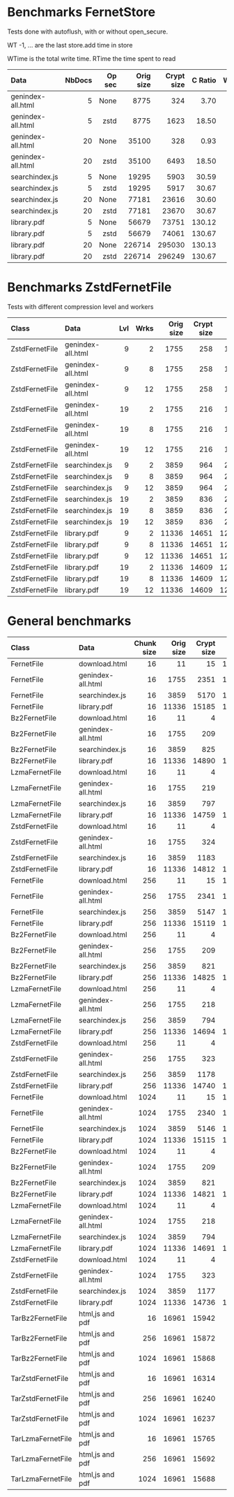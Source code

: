# Benchmarks FernetStore

Tests done with autoflush, with or without open_secure.

WT -1, ... are the last store.add time in store

WTime is the total write time. RTime the time spent to read

| Data              | NbDocs | Op sec | Orig size | Crypt size | C Ratio | WTime | Rtime | WT -1 | WT -2 | WT -3 | WT -4 |
|:------------------|-------:|-------:|----------:|-----------:|--------:|------:|------:|------:|------:|------:|------:|
|genindex-all.html  |      5 | None   |      8775 |        324 |    3.70 |  0.09 |  0.03 |  0.01 |  0.01 |  0.01 |  0.01 |
|genindex-all.html  |      5 | zstd   |      8775 |       1623 |   18.50 |  0.10 |  0.04 |  0.02 |  0.02 |  0.02 |  0.01 |
|genindex-all.html  |     20 | None   |     35100 |        328 |    0.93 |  0.42 |  0.14 |  0.03 |  0.03 |  0.03 |  0.02 |
|genindex-all.html  |     20 | zstd   |     35100 |       6493 |   18.50 |  0.80 |  0.15 |  0.06 |  0.06 |  0.06 |  0.05 |
|searchindex.js     |      5 | None   |     19295 |       5903 |   30.59 |  0.61 |  0.13 |  0.15 |  0.12 |  0.09 |  0.06 |
|searchindex.js     |      5 | zstd   |     19295 |       5917 |   30.67 |  0.33 |  0.12 |  0.08 |  0.06 |  0.06 |  0.05 |
|searchindex.js     |     20 | None   |     77181 |      23616 |   30.60 |  7.07 |  0.50 |  0.58 |  0.54 |  0.53 |  0.50 |
|searchindex.js     |     20 | zstd   |     77181 |      23670 |   30.67 |  2.67 |  0.45 |  0.21 |  0.20 |  0.19 |  0.19 |
|library.pdf        |      5 | None   |     56679 |      73751 |  130.12 |  3.68 |  0.61 |  0.84 |  0.61 |  0.46 |  0.31 |
|library.pdf        |      5 | zstd   |     56679 |      74061 |  130.67 |  3.36 |  0.85 |  0.72 |  0.60 |  0.59 |  0.49 |
|library.pdf        |     20 | None   |    226714 |     295030 |  130.13 | 38.21 |  2.03 |  3.83 |  3.65 |  2.89 |  2.67 |
|library.pdf        |     20 | zstd   |    226714 |     296249 |  130.67 | 30.84 |  3.44 |  2.47 |  2.43 |  2.81 |  2.16 |


# Benchmarks ZstdFernetFile

Tests with different compression level and workers

| Class                | Data                 | Lvl | Wrks |  Orig size  | Crypt size |  Comp ratio | WTime  | Rtime  |
|:---------------------|:---------------------|----:|-----:|------------:|-----------:|------------:|-------:|-------:|
| ZstdFernetFile       | genindex-all.html    |   9 |    2 |        1755 |        258 |      14.67% |   0.03 |   0.00 |
| ZstdFernetFile       | genindex-all.html    |   9 |    8 |        1755 |        258 |      14.67% |   0.04 |   0.00 |
| ZstdFernetFile       | genindex-all.html    |   9 |   12 |        1755 |        258 |      14.67% |   0.03 |   0.00 |
| ZstdFernetFile       | genindex-all.html    |  19 |    2 |        1755 |        216 |      12.34% |   0.83 |   0.00 |
| ZstdFernetFile       | genindex-all.html    |  19 |    8 |        1755 |        216 |      12.34% |   0.78 |   0.00 |
| ZstdFernetFile       | genindex-all.html    |  19 |   12 |        1755 |        216 |      12.34% |   0.77 |   0.00 |
| ZstdFernetFile       | searchindex.js       |   9 |    2 |        3859 |        964 |      24.97% |   0.09 |   0.01 |
| ZstdFernetFile       | searchindex.js       |   9 |    8 |        3859 |        964 |      24.97% |   0.09 |   0.01 |
| ZstdFernetFile       | searchindex.js       |   9 |   12 |        3859 |        964 |      24.97% |   0.09 |   0.01 |
| ZstdFernetFile       | searchindex.js       |  19 |    2 |        3859 |        836 |      21.66% |   1.54 |   0.01 |
| ZstdFernetFile       | searchindex.js       |  19 |    8 |        3859 |        836 |      21.66% |   1.55 |   0.01 |
| ZstdFernetFile       | searchindex.js       |  19 |   12 |        3859 |        836 |      21.66% |   1.57 |   0.01 |
| ZstdFernetFile       | library.pdf          |   9 |    2 |       11336 |      14651 |     129.24% |   0.21 |   0.06 |
| ZstdFernetFile       | library.pdf          |   9 |    8 |       11336 |      14651 |     129.24% |   0.23 |   0.05 |
| ZstdFernetFile       | library.pdf          |   9 |   12 |       11336 |      14651 |     129.24% |   0.22 |   0.05 |
| ZstdFernetFile       | library.pdf          |  19 |    2 |       11336 |      14609 |     128.87% |   2.60 |   0.06 |
| ZstdFernetFile       | library.pdf          |  19 |    8 |       11336 |      14609 |     128.87% |   2.59 |   0.06 |
| ZstdFernetFile       | library.pdf          |  19 |   12 |       11336 |      14609 |     128.87% |   2.60 |   0.06 |


# General benchmarks

| Class                | Data                 |  Chunk size |  Orig size  | Crypt size |  Comp ratio | WTime  | Rtime  |
|:---------------------|:---------------------|------------:|------------:|-----------:|------------:|-------:|-------:|
| FernetFile           | download.html        |          16 |          11 |         15 |     134.09% |   0.00 |   0.00 |
| FernetFile           | genindex-all.html    |          16 |        1755 |       2351 |     133.96% |   0.06 |   0.01 |
| FernetFile           | searchindex.js       |          16 |        3859 |       5170 |     133.96% |   0.24 |   0.02 |
| FernetFile           | library.pdf          |          16 |       11336 |      15185 |     133.96% |   1.63 |   0.08 |
| Bz2FernetFile        | download.html        |          16 |          11 |          4 |      39.12% |   0.00 |   0.00 |
| Bz2FernetFile        | genindex-all.html    |          16 |        1755 |        209 |      11.93% |   0.16 |   0.04 |
| Bz2FernetFile        | searchindex.js       |          16 |        3859 |        825 |      21.37% |   0.27 |   0.09 |
| Bz2FernetFile        | library.pdf          |          16 |       11336 |      14890 |     131.35% |   2.42 |   2.83 |
| LzmaFernetFile       | download.html        |          16 |          11 |          4 |      35.89% |   0.02 |   0.00 |
| LzmaFernetFile       | genindex-all.html    |          16 |        1755 |        219 |      12.50% |   0.42 |   0.01 |
| LzmaFernetFile       | searchindex.js       |          16 |        3859 |        797 |      20.66% |   1.43 |   0.04 |
| LzmaFernetFile       | library.pdf          |          16 |       11336 |      14759 |     130.20% |   6.27 |   1.73 |
| ZstdFernetFile       | download.html        |          16 |          11 |          4 |      38.55% |   0.00 |   0.00 |
| ZstdFernetFile       | genindex-all.html    |          16 |        1755 |        324 |      18.49% |   0.01 |   0.00 |
| ZstdFernetFile       | searchindex.js       |          16 |        3859 |       1183 |      30.66% |   0.04 |   0.01 |
| ZstdFernetFile       | library.pdf          |          16 |       11336 |      14812 |     130.67% |   0.19 |   0.08 |
| FernetFile           | download.html        |         256 |          11 |         15 |     134.09% |   0.00 |   0.00 |
| FernetFile           | genindex-all.html    |         256 |        1755 |       2341 |     133.37% |   0.01 |   0.01 |
| FernetFile           | searchindex.js       |         256 |        3859 |       5147 |     133.37% |   0.04 |   0.02 |
| FernetFile           | library.pdf          |         256 |       11336 |      15119 |     133.37% |   0.19 |   0.05 |
| Bz2FernetFile        | download.html        |         256 |          11 |          4 |      39.12% |   0.00 |   0.00 |
| Bz2FernetFile        | genindex-all.html    |         256 |        1755 |        209 |      11.88% |   0.16 |   0.04 |
| Bz2FernetFile        | searchindex.js       |         256 |        3859 |        821 |      21.28% |   0.26 |   0.10 |
| Bz2FernetFile        | library.pdf          |         256 |       11336 |      14825 |     130.78% |   1.24 |   1.59 |
| LzmaFernetFile       | download.html        |         256 |          11 |          4 |      35.89% |   0.01 |   0.00 |
| LzmaFernetFile       | genindex-all.html    |         256 |        1755 |        218 |      12.44% |   0.37 |   0.01 |
| LzmaFernetFile       | searchindex.js       |         256 |        3859 |        794 |      20.57% |   1.40 |   0.04 |
| LzmaFernetFile       | library.pdf          |         256 |       11336 |      14694 |     129.63% |   4.37 |   1.86 |
| ZstdFernetFile       | download.html        |         256 |          11 |          4 |      38.55% |   0.00 |   0.00 |
| ZstdFernetFile       | genindex-all.html    |         256 |        1755 |        323 |      18.40% |   0.01 |   0.00 |
| ZstdFernetFile       | searchindex.js       |         256 |        3859 |       1178 |      30.51% |   0.03 |   0.01 |
| ZstdFernetFile       | library.pdf          |         256 |       11336 |      14740 |     130.03% |   0.12 |   0.06 |
| FernetFile           | download.html        |        1024 |          11 |         15 |     134.09% |   0.00 |   0.00 |
| FernetFile           | genindex-all.html    |        1024 |        1755 |       2340 |     133.34% |   0.01 |   0.01 |
| FernetFile           | searchindex.js       |        1024 |        3859 |       5146 |     133.34% |   0.03 |   0.03 |
| FernetFile           | library.pdf          |        1024 |       11336 |      15115 |     133.34% |   0.13 |   0.07 |
| Bz2FernetFile        | download.html        |        1024 |          11 |          4 |      39.12% |   0.00 |   0.00 |
| Bz2FernetFile        | genindex-all.html    |        1024 |        1755 |        209 |      11.88% |   0.15 |   0.03 |
| Bz2FernetFile        | searchindex.js       |        1024 |        3859 |        821 |      21.27% |   0.26 |   0.10 |
| Bz2FernetFile        | library.pdf          |        1024 |       11336 |      14821 |     130.75% |   1.18 |   1.65 |
| LzmaFernetFile       | download.html        |        1024 |          11 |          4 |      35.89% |   0.01 |   0.00 |
| LzmaFernetFile       | genindex-all.html    |        1024 |        1755 |        218 |      12.44% |   0.36 |   0.01 |
| LzmaFernetFile       | searchindex.js       |        1024 |        3859 |        794 |      20.56% |   1.38 |   0.04 |
| LzmaFernetFile       | library.pdf          |        1024 |       11336 |      14691 |     129.60% |   5.03 |   1.78 |
| ZstdFernetFile       | download.html        |        1024 |          11 |          4 |      38.55% |   0.00 |   0.00 |
| ZstdFernetFile       | genindex-all.html    |        1024 |        1755 |        323 |      18.40% |   0.01 |   0.01 |
| ZstdFernetFile       | searchindex.js       |        1024 |        3859 |       1177 |      30.50% |   0.03 |   0.02 |
| ZstdFernetFile       | library.pdf          |        1024 |       11336 |      14736 |     130.00% |   0.12 |   0.08 |
| TarBz2FernetFile     | html,js and pdf      |          16 |       16961 |      15942 |      94.00% |   1.61 |   1.72 |
| TarBz2FernetFile     | html,js and pdf      |         256 |       16961 |      15872 |      93.58% |   1.62 |   2.10 |
| TarBz2FernetFile     | html,js and pdf      |        1024 |       16961 |      15868 |      93.56% |   1.54 |   2.14 |
| TarZstdFernetFile    | html,js and pdf      |          16 |       16961 |      16314 |      96.19% |   0.22 |   0.15 |
| TarZstdFernetFile    | html,js and pdf      |         256 |       16961 |      16240 |      95.75% |   0.17 |   0.11 |
| TarZstdFernetFile    | html,js and pdf      |        1024 |       16961 |      16237 |      95.73% |   0.16 |   0.14 |
| TarLzmaFernetFile    | html,js and pdf      |          16 |       16961 |      15765 |      92.95% |   6.22 |   2.19 |
| TarLzmaFernetFile    | html,js and pdf      |         256 |       16961 |      15692 |      92.52% |   6.23 |   2.13 |
| TarLzmaFernetFile    | html,js and pdf      |        1024 |       16961 |      15688 |      92.50% |   7.95 |   2.38 |
